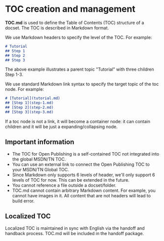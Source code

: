 # TOC creation and management #

**TOC.md** is used to define the Table of Contents (TOC) structure of a docset. The TOC is described in Markdown format.

We use Markdown headers to specify the level of the TOC. For example:
 ```markdown
# Tutorial
## Step 1
## Step 2
## Step 3
```

The above example illustrates a parent topic "Tutorial" with three children Step 1-3.

We use standard Markdown link syntax to specify the target topic of the toc node. For example:
  ```markdown
 # [Tutorial](tutorial.md)
 ## [Step 1](step-1.md)
 ## [Step 2](step-2.md)
 ## [Step 3](step-3.md)
```

If a toc node is not a link, it will become a container node: it can contain children and it will be just a expanding/collapsing node.

## Important information ##

-  The TOC for Open Publishing is a self-contained TOC not integrated into the global MSDN/TN TOC.
-  You can use an external link to connect the Open Publishing TOC to your MSDN/TN Global TOC.
-  Since Markdown only supports 6 levels of header, we'll only support 6 levels of TOC for now. This can be extended in the future.
-  You cannot reference a file outside a docset/folder. 
- TOC.md cannot contain arbitrary Markdown content. For example, you cannot have images in it. All content that are not headers will lead to build error.

## Localized TOC ##
Localized TOC is maintained in sync with English via the handoff and handback process. TOC.md will be included in the handoff package. 
